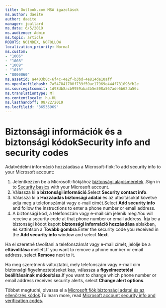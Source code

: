 ```yaml
---
title: Outlook.com MSA igazolások
ms.author: daeite
author: daeite
manager: joallard
ms.date: 6/5/2019
ms.audience: Admin
ms.topic: article
ROBOTS: NOINDEX, NOFOLLOW
localization_priority: Normal
ms.custom:
- "1006"
- "1008"
- "1009"
- "1010"
- "8000060"
ms.assetid: a4403b0c-6f4c-4e2f-b3bd-4e814de10aff
ms.openlocfilehash: 7a547841700f739f59ac17969e444f781093fb2e
ms.sourcegitcommit: 1d98db8acb9959aba3b5e308a567ade6b62da56c
ms.translationtype: MT
ms.contentlocale: hu-HU
ms.lasthandoff: 08/22/2019
ms.locfileid: "36535969"
---
```

# <a name="security-info-and-security-codes"></a><span data-ttu-id="20de2-102">Biztonsági információk és a biztonsági kódok</span><span class="sxs-lookup"><span data-stu-id="20de2-102">Security info and security codes</span></span>

<span data-ttu-id="20de2-103">Adatvédelmi információ hozzáadása a Microsoft-fiók:</span><span class="sxs-lookup"><span data-stu-id="20de2-103">To add security info to your Microsoft account:</span></span>

1. <span data-ttu-id="20de2-104">Jelentkezzen be a Microsoft-fiókjához [biztonsági alapismeretek](https://account.microsoft.com/security) .</span><span class="sxs-lookup"><span data-stu-id="20de2-104">Sign in to [Security basics](https://account.microsoft.com/security) with your Microsoft account.</span></span>
1. <span data-ttu-id="20de2-105">Válassza ki a **biztonsági információ**.</span><span class="sxs-lookup"><span data-stu-id="20de2-105">Select **Security contact info**.</span></span>
1. <span data-ttu-id="20de2-106">Válassza ki a **Hozzáadás biztonsági adatai** és az utasításokat követve adja meg a telefonszámát vagy e-mail címét.</span><span class="sxs-lookup"><span data-stu-id="20de2-106">Select **Add security info** and follow the instructions to enter a phone number or email address.</span></span>
1. <span data-ttu-id="20de2-107">A biztonsági kód, a telefonszám vagy e-mail cím jelenik meg.</span><span class="sxs-lookup"><span data-stu-id="20de2-107">You will receive a security code at that phone number or email address.</span></span> <span data-ttu-id="20de2-108">Írja be a biztonsági kódot kapott **biztonsági információ hozzáadása** ablakban, és kattintson a **Tovább gombra**.</span><span class="sxs-lookup"><span data-stu-id="20de2-108">Enter the security code you received in the **Add security info** window and select **Next**.</span></span>

<span data-ttu-id="20de2-109">Ha el szeretné távolítani a telefonszámát vagy e-mail címét, jelölje be a **eltávolítása** mellett.</span><span class="sxs-lookup"><span data-stu-id="20de2-109">If you want to remove a phone number or email address, select **Remove** next to it.</span></span>

<span data-ttu-id="20de2-110">Ha meg szeretnénk változtatni, mely telefonszám vagy e-mail cím biztonsági figyelmeztetéseket kap, válassza a **figyelmeztetési beállításainak módosítása**.</span><span class="sxs-lookup"><span data-stu-id="20de2-110">If you want to change which phone number or email address receives security alerts, select **Change alert options**.</span></span>

<span data-ttu-id="20de2-111">Többet megtudni, olvassa el a [Microsoft fiók biztonsági adatai és az ellenőrzés kódok](https://support.microsoft.com/help/12428/).</span><span class="sxs-lookup"><span data-stu-id="20de2-111">To learn more, read [Microsoft account security info and verification codes](https://support.microsoft.com/help/12428/).</span></span>